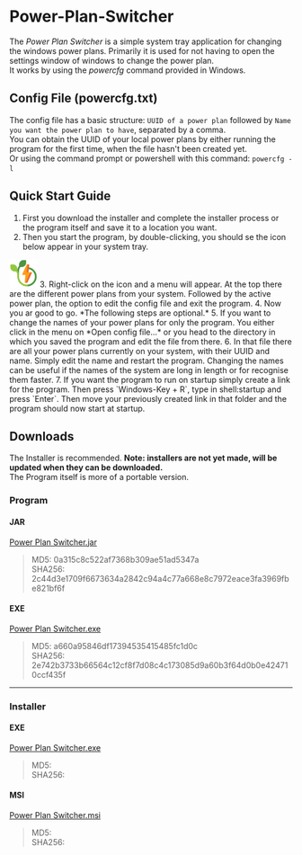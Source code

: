 # Power-Plan-Switcher
The *Power Plan Switcher* is a simple system tray application for changing the windows power plans.
Primarily it is used for not having to open the settings window of windows to change the power plan.  
It works by using the *powercfg* command provided in Windows. 


## Config File (powercfg.txt)
The config file has a basic structure:
`UUID of a power plan` followed by `Name you want the power plan to have`, separated by a comma.  
You can obtain the UUID of your local power plans by either running the program for the first time, when the file hasn't been created yet.  
Or using the command prompt or powershell with this command: `powercfg -l`


## Quick Start Guide
1. First you download the installer and complete the installer process or the program itself and save it to a location you want.  
2. Then you start the program, by double-clicking, you should se the icon below appear in your system tray.  
<img src="resources/ch/giuntini/powermodeswitch/images/ico.png" width="50">
3. Right-click on the icon and a menu will appear. At the top there are the different power plans from your system. 
Followed by the active power plan, the option to edit the config file and exit the program. 
4. Now you ar good to go. *The following steps are optional.*
5. If you want to change the names of your power plans for only the program. You either click in the menu on 
*Open config file...* or you head to the directory in which you saved the program and edit the file from there.
6. In that file there are all your power plans currently on your system, with their UUID and name. 
Simply edit the name and restart the program.  
Changing the names can be useful if the names of the system are long in length or for recognise them faster.
7. If you want the program to run on startup simply create a link for the program. Then press `Windows-Key + R`, type in shell:startup and press `Enter`.
Then move your previously created link in that folder and the program should now start at startup.

## Downloads
The Installer is recommended. **Note: installers are not yet made, will be updated when they can be downloaded.**  
The Program itself is more of a portable version.

### Program
#### JAR
[Power Plan Switcher.jar](https://www.donwloads.giuntini.ch/jar/Power%20Plan%20Switcher.jar)  
> MD5: 0a315c8c522af7368b309ae51ad5347a  
> SHA256: 2c44d3e1709f6673634a2842c94a4c77a668e8c7972eace3fa3969fbe821bf6f

#### EXE
[Power Plan Switcher.exe](https://www.donwloads.giuntini.ch/exe/Power%20Plan%20Switcher.exe)  
> MD5: a660a95846df17394535415485fc1d0c  
> SHA256: 2e742b3733b66564c12cf8f7d08c4c173085d9a60b3f64d0b0e424710ccf435f

---

### Installer
#### EXE
[Power Plan Switcher.exe]()
> MD5:   
> SHA256:

#### MSI
[Power Plan Switcher.msi]()
> MD5:   
> SHA256: 
